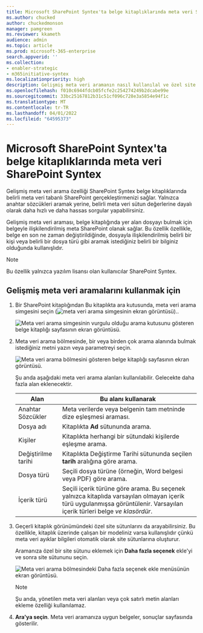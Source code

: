 ```yaml
---
title: Microsoft SharePoint Syntex'ta belge kitaplıklarında meta veri SharePoint Syntex
ms.author: chucked
author: chuckedmonson
manager: pamgreen
ms.reviewer: kkameth
audience: admin
ms.topic: article
ms.prod: microsoft-365-enterprise
search.appverid: ''
ms.collection:
- enabler-strategic
- m365initiative-syntex
ms.localizationpriority: high
description: Gelişmiş meta veri aramanın nasıl kullanılal ve özel site sütunlarını ara kullanarak belge kitaplıklarında öğeleri SharePoint için özel site SharePoint Syntex.
ms.openlocfilehash: f010c6944fdcb05fcfe2c254274249b2dcabe99e
ms.sourcegitcommit: 33bc25167812b31c51cf096c728e3a5854e94f1c
ms.translationtype: MT
ms.contentlocale: tr-TR
ms.lasthandoff: 04/01/2022
ms.locfileid: "64595373"
---
```

# <a name="search-for-metadata-in-document-libraries-in-microsoft-sharepoint-syntex"></a>Microsoft SharePoint Syntex'ta belge kitaplıklarında meta veri SharePoint Syntex

Gelişmiş meta veri arama özelliği SharePoint Syntex belge kitaplıklarında belirli meta veri tabanlı SharePoint gerçekleştirmenizi sağlar. Yalnızca anahtar sözcükleri aramak yerine, belirli meta veri sütun değerlerine dayalı olarak daha hızlı ve daha hassas sorgular yapabilirsiniz.

Gelişmiş meta veri araması, belge kitaplığında yer alan dosyayı bulmak için belgeyle ilişkilendirilmiş meta SharePoint olanak sağlar. Bu özellik özellikle, belge en son ne zaman değiştirildiğinde, dosyayla ilişkilendirilmiş belirli bir kişi veya belirli bir dosya türü gibi aramak istediğiniz belirli bir bilginiz olduğunda kullanışlıdır.

> [!NOTE]
> Bu özellik yalnızca yazılım lisansı olan kullanıcılar SharePoint Syntex. 

## <a name="to-use-advanced-metadata-search"></a>Gelişmiş meta veri aramalarını kullanmak için

1. Bir SharePoint kitaplığından Bu kitaplıkta ara kutusunda, meta  veri arama simgesini seçin (![meta veri arama simgesinin ekran görüntüsü)..](../media/content-understanding/metadata-search-icon.png)

    ![Meta veri arama simgesinin vurgulu olduğu arama kutusunu gösteren belge kitaplığı sayfasının ekran görüntüsü.](../media/content-understanding/metadata-search-box.png)

2. Meta veri arama bölmesinde, bir veya birden çok arama alanında bulmak istediğiniz metni yazın veya parametreyi seçin.

    ![Meta veri arama bölmesini gösteren belge kitaplığı sayfasının ekran görüntüsü.](../media/content-understanding/metadata-search-pane.png)

   Şu anda aşağıdaki meta veri arama alanları kullanılabilir. Gelecekte daha fazla alan eklenecektir.

   |Alan    |Bu alanı kullanarak  |
   |---------|---------|
   |Anahtar Sözcükler |Meta verilerde veya belgenin tam metninde dize eşleşmesi araması. |
   |Dosya adı     |Kitaplıkta **Ad** sütununda arama.          |
   |Kişiler   |Kitaplıkta herhangi bir sütundaki kişilerde eşleşme arama.   |
   |Değiştirilme tarihi |Kitaplıkta Değiştirme Tarihi sütununda seçilen **tarih** aralığına göre arama.         |
   |Dosya türü     |Seçili dosya türüne (örneğin, Word belgesi veya PDF) göre arama.        |
   |İçerik türü  |Seçili içerik türüne göre arama. Bu seçenek yalnızca kitaplıda varsayılan olmayan içerik türü uygulanmışsa görüntülenir. Varsayılan içerik türleri belge *ve klasördür*.        |

3. Geçerli kitaplık görünümündeki özel site sütunlarını da arayabilirsiniz. Bu özellikle, kitaplık üzerinde çalışan bir modeliniz varsa kullanışlıdır çünkü meta veri ayıklar bilgileri otomatik olarak site sütunlarına oluşturur.  

    Aramanıza özel bir site sütunu eklemek için **Daha fazla seçenek** ekle'yi ve sonra site sütununu seçin.

    ![Meta veri arama bölmesindeki Daha fazla seçenek ekle menüsünün ekran görüntüsü.](../media/content-understanding/metadata-search-add-more-options.png)

    > [!NOTE]
    > Şu anda, yönetilen meta veri alanları veya çok satırlı metin alanları ekleme özelliği kullanılamaz. 

4. **Ara'ya seçin**. Meta veri aramanıza uygun belgeler, sonuçlar sayfasında gösterilir. 
